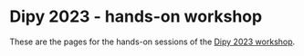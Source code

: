 # Dipy 2023 - hands-on workshop

These are the pages for the hands-on sessions of the [Dipy 2023
workshop](https://dipy.org/workshops/dipy-workshop-2023).

```{tableofcontents}
```
